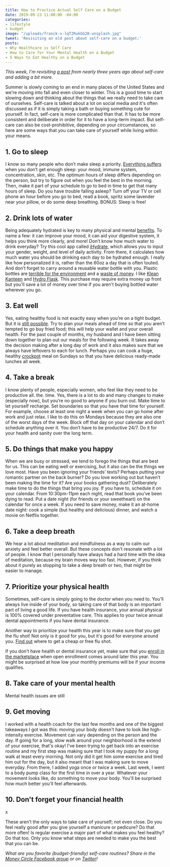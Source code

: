 ```yaml
---
title: How to Practice Actual Self Care on a Budget
date: 2019-09-23 11:00:00 -04:00
categories:
- lifestyle
- budget
image: "/uploads/franck-v-lqT2RukGGJ0-unsplash.jpg"
tweet: 'Revisiting an old post about self-care on a budget:'
posts:
- Why Healthcare is Self Care
- How to Care for Your Mental Health on a Budget
- 5 Ways to Eat Healthy on a Budget
---
```


*This week, I'm revisiting [a post](https://www.maggiegermano.com/blog/self-care-on-a-budget) from nearly three years ago about self-care and adding a bit more.*

Summer is slowly coming to an end in many places of the United States and we're moving into fall and even closer to winter. This is a good time to start slowing down and thinking about the things that we really need to take care of ourselves. Self-care is talked about a lot on social media and it's often discussed as if it is simply taking a bath or buying something cute for yourself. In fact, self-care is more complicated than that. It has to be more consistent and deliberate in order for it to have a long-term impact. But self-care can also be cost-prohibitive, depending on your circumstances, so here are some ways that you can take care of yourself while living within your means.

## 1. Go to sleep

I know so many people who don’t make sleep a priority. [Everything suffers](https://healthfinder.gov/healthtopics/category/everyday-healthy-living/mental-health-and-relationship/get-enough-sleep) when you don’t get enough sleep: your mood, immune system, concentration, skin, etc. The optimum hours of sleep differs depending on the person, but try to figure out when you feel the best in the morning. Then, make it part of your schedule to go to bed in time to get that many hours of sleep. Do you have trouble falling asleep? Turn off your TV or cell phone an hour before you go to bed, read a book, spritz some lavender near your pillow, or do some deep breathing. BONUS: Sleep is free!

## **2. Drink lots of water**

Being adequately hydrated is key to many physical and mental [benefits](http://greatist.com/health/health-benefits-water). To name a few: it can improve your mood, it can aid your digestive system, it helps you think more clearly, and more! Don’t know how much water to drink everyday? Try this cool app called [iHydrate](http://www.ihydrateapp.com/), which allows you to input your gender, weight, and level of daily activity. From there, it calculates how much water you should be drinking each day to be hydrated enough. I really like how personalized it is, rather than the 60oz a day that is often touted. And don’t forget to carry around a reusable water bottle with you. Plastic bottles are [terrible for the environment](http://www.refinery29.com/plastic-water-bottle-bad-environmental-effects) and a [waste of money](https://www.consumerreports.org/cro/news/2011/07/bottled-water-346-per-year-tap-water-48-cents-any-questions/index.htm). I like [Klean Kanteen](https://www.kleankanteen.com/) and [Hydro Flask](https://www.hydroflask.com/). This purchase may require extra money up front but you'll save a lot of money over time if you aren't buying bottled water wherever you go.

## **3. Eat well**

Yes, eating healthy food is not exactly easy when you’re on a tight budget. But it is [still possible](https://authoritynutrition.com/19-ways-to-eat-healthy-on-a-budget/). Try to plan your meals ahead of time so that you aren’t tempted to go buy fried food; this will help your wallet and your overall health. For the past couple of months, my husband and I have been sitting down together to plan out our meals for the following week. It takes away the decision making after a long day of work and it also makes sure that we always have leftovers to each for lunch. Perhaps you can cook a huge, healthy [crockpot](http://greatist.com/health/healthy-crock-pot-recipes) meal on Sundays so that you have delicious ready-made lunches all week.

## **4. Take a break**

I know plenty of people, especially women, who feel like they need to be productive all. the. time. Yes, there is a lot to do and many changes to make (especially now), but you’re no good to anyone if you burn out. Make time to let yourself recharge. Set boundaries so that you have that time for yourself. For example, choose at least one night a week when you can go home after work and just relax. I like to do this on Mondays because they are also one of the worst days of the week. Block off that day on your calendar and don’t schedule anything over it. You don’t have to be productive 24/7. Do it for your health and sanity over the long term.

## **5. Do things that make you happy**

When we are busy or stressed, we tend to forego the things that are best for us. This can be eating well or exercising, but it also can be the things we love most. Have you been ignoring your friends’ texts? Perhaps putting your romantic partner on the back burner? Do you love working out but haven’t been making the time for it? Are your books gathering dust? Deliberately make time to do the things that bring you joy. If you have to, schedule it on your calendar. From 10:30pm-11pm each night, read that book you’ve been dying to read. Put a date night (for friends or your sweetheart) on the calendar for once a week. If you need to save money, make it an at-home date night: cook a simple (but healthy and delicious) dinner, and watch a movie on Netflix together.

## 6. Take a deep breath

We hear a lot about meditation and mindfulness as a way to calm our anxiety and feel better overall. But these concepts don't resonate with a lot of people. I know that I personally have always had a hard time with the idea of meditation, because my brain moves way too fast. However, if you think about it purely as stopping to take a deep breath or two, that might be easier to manage. 

## 7. Prioritize your physical health

Sometimes, self-care is simply going to the doctor when you need to. You'll always live inside of your body, so taking care of that body is an important part of living a good life. If you have health insurance, your annual physical is 100% covered under preventative care. This applies to your twice annual dental appointments if you have dental insurance.

Another way to prioritize your health this year is to make sure that you get the flu shot! Not only is it good for you, but it's good for everyone around you. [Find out](https://20somethingfinance.com/where-to-get-cheap-or-free-flu-shots/?utm_source=feedburner&utm_medium=email&utm_campaign=Feed%3A\+20somethingfinancecom\+%2820SomethingFinance.com%29) where to get a cheap or free flu shot.

If you don't have health or dental insurance yet, make sure that you [enroll in the marketplace](https://www.healthcare.gov/) when open enrollment comes around later this year. You might be surprised at how low your monthly premiums will be if your income qualifies.

## 8. Take care of your mental health

Mental health issues are still 

## 9. Get moving

I worked with a health coach for the last few months and one of the biggest takeaways I got was this: moving your body doesn't have to look like high-intensity exercise. Movement can vary depending on the person and the day. If going for a long, slow walk around your neighborhood is the extend of your exercise, that's okay! I've been trying to get back into an exercise routine and my first step was making sure that I took my puppy for a long walk at least every morning. Not only did it get him some exercise and tired him out for the day, but it also meant that I was making sure to move everyday. From there, I added yoga once or twice a week. Last week, I went to a body pump class for the first time in over a year. Whatever your movement looks like, do something to move your body. You'll be surprised how much better you'll feel afterwards.

## 10. Don't forget your financial health

x

These aren’t the only ways to take care of yourself; not even close. Do you feel really good after you give yourself a manicure or pedicure? Do that more often! Is regular exercise a major part of what makes you feel healthy? Do that too. Only you know what steps are needed to make you the best that you can be.

*What are you favorite (budget-friendly) self-care routines? Share in the [Money Circle Facebook group](https://www.facebook.com/groups/moneycirclegroup) or on [Twitter](https://www.twitter.com/maggiegermano)!*